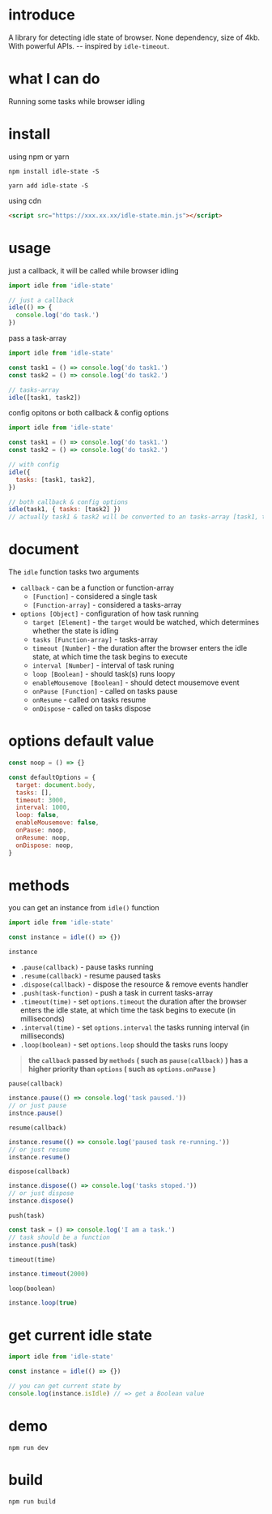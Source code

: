 # introduce

A library for detecting idle state of browser. None dependency, size of 4kb. With powerful APIs. -- inspired by `idle-timeout`.

# what I can do

Running some tasks while browser idling

# install

using npm or yarn

```shell
npm install idle-state -S
```

```shell
yarn add idle-state -S
```

using cdn

```html
<script src="https://xxx.xx.xx/idle-state.min.js"></script>
```

# usage

just a callback, it will be called while browser idling

```js
import idle from 'idle-state'

// just a callback
idle(() => {
  console.log('do task.')
})
```

pass a task-array

```js
import idle from 'idle-state'

const task1 = () => console.log('do task1.')
const task2 = () => console.log('do task2.')

// tasks-array
idle([task1, task2])
```

config opitons or both callback & config options

```js
import idle from 'idle-state'

const task1 = () => console.log('do task1.')
const task2 = () => console.log('do task2.')

// with config
idle({
  tasks: [task1, task2],
})

// both callback & config options
idle(task1, { tasks: [task2] })
// actually task1 & task2 will be converted to an tasks-array [task1, task2]
```

# document

The `idle` function tasks two arguments

- `callback` - can be a function or function-array
  - `[Function]` - considered a single task
  - `[Function-array]` - considered a tasks-array
- `options [Object]` - configuration of how task running
  - `target [Element]` - the `target` would be watched, which determines whether the state is idling
  - `tasks [Function-array]` - tasks-array
  - `timeout [Number]` - the duration after the browser enters the idle state, at which time the task begins to execute
  - `interval [Number]` - interval of task runing
  - `loop [Boolean]` - should task(s) runs loopy
  - `enableMousemove [Boolean]` - should detect mousemove event
  - `onPause [Function]` - called on tasks pause
  - `onResume` - called on tasks resume
  - `onDispose` - called on tasks dispose

# options default value

```js
const noop = () => {}

const defaultOptions = {
  target: document.body,
  tasks: [],
  timeout: 3000,
  interval: 1000,
  loop: false,
  enableMousemove: false,
  onPause: noop,
  onResume: noop,
  onDispose: noop,
}
```

# methods

you can get an instance from `idle()` function

```js
import idle from 'idle-state'

const instance = idle(() => {})
```

`instance`

- `.pause(callback)` - pause tasks running
- `.resume(callback)` - resume paused tasks
- `.dispose(callback)` - dispose the resource & remove events handler
- `.push(task-function)` - push a task in current tasks-array
- `.timeout(time)` - set `options.timeout` the duration after the browser enters the idle state, at which time the task begins to execute (in milliseconds)
- `.interval(time)` - set `options.interval` the tasks running interval (in milliseconds)
- `.loop(boolean)` - set `options.loop` should the tasks runs loopy

> **the `callback` passed by `methods` ( such as `pause(callback)` ) has a higher priority than `options` ( such as `options.onPause` )**

`pause(callback)`

```js
instance.pause(() => console.log('task paused.'))
// or just pause
instnce.pause()
```

`resume(callback)`

```js
instance.resume(() => console.log('paused task re-running.'))
// or just resume
instance.resume()
```

`dispose(callback)`

```js
instance.dispose(() => console.log('tasks stoped.'))
// or just dispose
instance.dispose()
```

`push(task)`

```js
const task = () => console.log('I am a task.')
// task should be a function
instance.push(task)
```

`timeout(time)`

```js
instance.timeout(2000)
```

`loop(boolean)`

```js
instance.loop(true)
```

# get current idle state

```js
import idle from 'idle-state'

const instance = idle(() => {})

// you can get current state by
console.log(instance.isIdle) // => get a Boolean value
```

# demo

```shell
npm run dev
```

# build

```shell
npm run build
```
